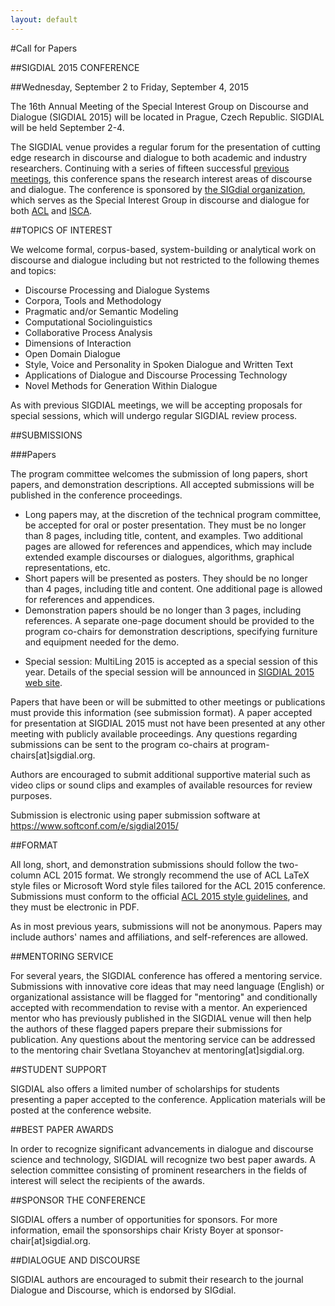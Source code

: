 ```yaml
---
layout: default
---
```


#Call for Papers

##SIGDIAL 2015 CONFERENCE

##Wednesday, September 2 to Friday, September 4, 2015

The 16th Annual Meeting of the Special Interest Group on Discourse and Dialogue (SIGDIAL 2015) will be located in Prague, Czech Republic. SIGDIAL will be held September 2-4. 

The SIGDIAL venue provides a regular forum for the presentation of cutting edge research in discourse and dialogue to both academic and industry researchers. Continuing with a series of fifteen successful [previous meetings](http://www.sigdial.org/sigdial-meetings), this conference spans the research interest areas of discourse and dialogue. The conference is sponsored by [the SIGdial organization](http://www.sigdial.org/), which serves as the Special Interest Group in discourse and dialogue for both [ACL](http://www.aclweb.org/) and [ISCA](http://www.isca-speech.org/).

##TOPICS OF INTEREST

We welcome formal, corpus-based, system-building or analytical work on discourse and dialogue including but not restricted to the following themes and topics:

* Discourse Processing and Dialogue Systems
* Corpora, Tools and Methodology
* Pragmatic and/or Semantic Modeling
* Computational Sociolinguistics
* Collaborative Process Analysis
* Dimensions of Interaction
* Open Domain Dialogue
* Style, Voice and Personality in Spoken Dialogue and Written Text
* Applications of Dialogue and Discourse Processing Technology
* Novel Methods for Generation Within Dialogue

As with previous SIGDIAL meetings, we will be accepting proposals for special sessions, which will undergo regular SIGDIAL review process.

##SUBMISSIONS

###Papers

The program committee welcomes the submission of long papers, short papers, and demonstration descriptions. All accepted submissions will be published in the conference proceedings.

* Long papers may, at the discretion of the technical program committee, be accepted for oral or poster presentation. They must be no longer than 8 pages, including title, content, and examples. Two additional pages are allowed for references and appendices, which may include extended example discourses or dialogues, algorithms, graphical representations, etc.
* Short papers will be presented as posters. They should be no longer than 4 pages, including title and content. One additional page is allowed for references and appendices.
* Demonstration papers should be no longer than 3 pages, including references. A separate one-page document should be provided to the program co-chairs for demonstration descriptions, specifying furniture and equipment needed for the demo.
- Special session: MultiLing 2015 is accepted as a special session of this year.
Details of the special session will be announced in 
[SIGDIAL 2015 web site](http://www.sigdial.org/workshops/conference16/sessions.html).

Papers that have been or will be submitted to other meetings or publications must provide this information (see submission format). A paper accepted for presentation at SIGDIAL 2015 must not have been presented at any other meeting with publicly available proceedings. Any questions regarding submissions can be sent to the program co-chairs at program-chairs[at]sigdial.org.

Authors are encouraged to submit additional supportive material such as video clips or sound clips and examples of available resources for review purposes.

Submission is electronic using paper submission software at 
 https://www.softconf.com/e/sigdial2015/ 

##FORMAT

All long, short, and demonstration submissions should follow the two-column ACL
2015 format. We strongly recommend the use of ACL LaTeX style files or Microsoft
Word style files tailored for the ACL 2015 conference. Submissions must conform
to the official [ACL 2015 style guidelines](http://acl2015.org/call_for_papers.html), and they must be electronic in PDF.

As in most previous years, submissions will not be anonymous. Papers may include authors' names and affiliations, and self-references are allowed.

##MENTORING SERVICE

For several years, the SIGDIAL conference has offered a mentoring service. Submissions with innovative core ideas that may need language (English) or organizational assistance will be flagged for "mentoring" and conditionally accepted with recommendation to revise with a mentor. An experienced mentor who has previously published in the SIGDIAL venue will then help the authors of these flagged papers prepare their submissions for publication. Any questions about the mentoring service can be addressed to the mentoring chair Svetlana Stoyanchev at mentoring[at]sigdial.org.

##STUDENT SUPPORT

SIGDIAL also offers a limited number of scholarships for students presenting a paper accepted to the conference. Application materials will be posted at the conference website.

##BEST PAPER AWARDS

In order to recognize significant advancements in dialogue and discourse science and technology, SIGDIAL will recognize two best paper awards. A selection committee consisting of prominent researchers in the fields of interest will select the recipients of the awards.

##SPONSOR THE CONFERENCE

SIGDIAL offers a number of opportunities for sponsors. For more information, email the sponsorships chair Kristy Boyer at sponsor-chair[at]sigdial.org.

##DIALOGUE AND DISCOURSE

SIGDIAL authors are encouraged to submit their research to the journal Dialogue and Discourse, which is endorsed by SIGdial.
